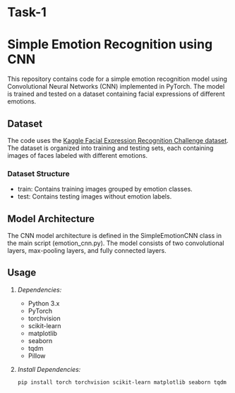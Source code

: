 # Task-1
# Simple Emotion Recognition using CNN

This repository contains code for a simple emotion recognition model using Convolutional Neural Networks (CNN) implemented in PyTorch. The model is trained and tested on a dataset containing facial expressions of different emotions.

## Dataset

The code uses the [Kaggle Facial Expression Recognition Challenge dataset](https://www.kaggle.com/c/challenges-in-representation-learning-facial-expression-recognition-challenge/data). The dataset is organized into training and testing sets, each containing images of faces labeled with different emotions.

### Dataset Structure

- train: Contains training images grouped by emotion classes.
- test: Contains testing images without emotion labels.

## Model Architecture

The CNN model architecture is defined in the SimpleEmotionCNN class in the main script (emotion_cnn.py). The model consists of two convolutional layers, max-pooling layers, and fully connected layers.

## Usage

1. *Dependencies:*
   - Python 3.x
   - PyTorch
   - torchvision
   - scikit-learn
   - matplotlib
   - seaborn
   - tqdm
   - Pillow

2. *Install Dependencies:*
   ```bash
   pip install torch torchvision scikit-learn matplotlib seaborn tqdm Pillow
